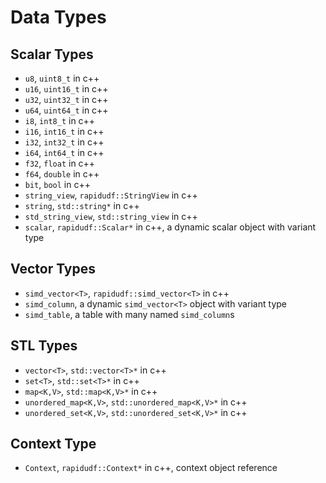 # Data Types

## Scalar Types
- `u8`, `uint8_t` in c++
- `u16`, `uint16_t` in c++
- `u32`, `uint32_t` in c++
- `u64`, `uint64_t` in c++
- `i8`,  `int8_t` in c++
- `i16`, `int16_t` in c++
- `i32`, `int32_t` in c++
- `i64`, `int64_t` in c++
- `f32`, `float` in c++
- `f64`, `double` in c++
- `bit`, `bool` in c++
- `string_view`,  `rapidudf::StringView` in c++
- `string`, `std::string*` in c++
- `std_string_view`, `std::string_view` in c++
- `scalar`, `rapidudf::Scalar*` in c++, a dynamic scalar object with variant type

## Vector Types
- `simd_vector<T>`, `rapidudf::simd_vector<T>` in c++
- `simd_column`, a dynamic `simd_vector<T>` object with variant type
- `simd_table`, a table with many named `simd_column`s


## STL Types
- `vector<T>`, `std::vector<T>*` in c++
- `set<T>`, `std::set<T>*` in c++
- `map<K,V>`, `std::map<K,V>*` in c++
- `unordered_map<K,V>`, `std::unordered_map<K,V>*` in c++
- `unordered_set<K,V>`, `std::unordered_set<K,V>*` in c++

## Context Type
- `Context`, `rapidudf::Context*` in c++, context object reference


